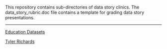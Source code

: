 This repository contains sub-directories of data story clinics.  The data_story_rubric.doc file contains a template for grading data story presentations.

-------------------------------------------------------------------------------
[Education Datasets](https://nces.ed.gov/ccd/)

[Tyler Richards](https://docs.google.com/presentation/d/1mXqSwBn69yEjBMiG89uITt7rZh__ZKwdXOlEyyUpARA/present?slide=id.gcb9a0b074_1_0#slide=id.gcb9a0b074_1_0)
